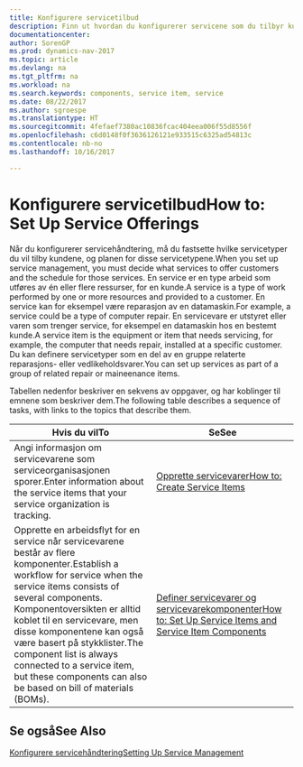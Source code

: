 ```yaml
---
title: Konfigurere servicetilbud
description: Finn ut hvordan du konfigurerer servicene som du tilbyr kundene.
documentationcenter: 
author: SorenGP
ms.prod: dynamics-nav-2017
ms.topic: article
ms.devlang: na
ms.tgt_pltfrm: na
ms.workload: na
ms.search.keywords: components, service item, service
ms.date: 08/22/2017
ms.author: sgroespe
ms.translationtype: HT
ms.sourcegitcommit: 4fefaef7380ac10836fcac404eea006f55d8556f
ms.openlocfilehash: c6d0148f0f3636126121e933515c6325ad54813c
ms.contentlocale: nb-no
ms.lasthandoff: 10/16/2017

---
```


# <a name="how-to-set-up-service-offerings"></a><span data-ttu-id="b7443-103">Konfigurere servicetilbud</span><span class="sxs-lookup"><span data-stu-id="b7443-103">How to: Set Up Service Offerings</span></span>
<span data-ttu-id="b7443-104">Når du konfigurerer servicehåndtering, må du fastsette hvilke servicetyper du vil tilby kundene, og planen for disse servicetypene.</span><span class="sxs-lookup"><span data-stu-id="b7443-104">When you set up service management, you must decide what services to offer customers and the schedule for those services.</span></span> <span data-ttu-id="b7443-105">En service er en type arbeid som utføres av én eller flere ressurser, for en kunde.</span><span class="sxs-lookup"><span data-stu-id="b7443-105">A service is a type of work performed by one or more resources and provided to a customer.</span></span> <span data-ttu-id="b7443-106">En service kan for eksempel være reparasjon av en datamaskin.</span><span class="sxs-lookup"><span data-stu-id="b7443-106">For example, a service could be a type of computer repair.</span></span> <span data-ttu-id="b7443-107">En servicevare er utstyret eller varen som trenger service, for eksempel en datamaskin hos en bestemt kunde.</span><span class="sxs-lookup"><span data-stu-id="b7443-107">A service item is the equipment or item that needs servicing, for example, the computer that needs repair, installed at a specific customer.</span></span> <span data-ttu-id="b7443-108">Du kan definere servicetyper som en del av en gruppe relaterte reparasjons- eller vedlikeholdsvarer.</span><span class="sxs-lookup"><span data-stu-id="b7443-108">You can set up services as part of a group of related repair or maineenance items.</span></span>  
  
<span data-ttu-id="b7443-109">Tabellen nedenfor beskriver en sekvens av oppgaver, og har koblinger til emnene som beskriver dem.</span><span class="sxs-lookup"><span data-stu-id="b7443-109">The following table describes a sequence of tasks, with links to the topics that describe them.</span></span>  
  
|<span data-ttu-id="b7443-110">**Hvis du vil**</span><span class="sxs-lookup"><span data-stu-id="b7443-110">**To**</span></span>|<span data-ttu-id="b7443-111">**Se**</span><span class="sxs-lookup"><span data-stu-id="b7443-111">**See**</span></span>|  
|------------|-------------|  
|<span data-ttu-id="b7443-112">Angi informasjon om servicevarene som serviceorganisasjonen sporer.</span><span class="sxs-lookup"><span data-stu-id="b7443-112">Enter information about the service items that your service organization is tracking.</span></span>|[<span data-ttu-id="b7443-113">Opprette servicevarer</span><span class="sxs-lookup"><span data-stu-id="b7443-113">How to: Create Service Items</span></span>](service-how-to-create-service-items.md)|  
|<span data-ttu-id="b7443-114">Opprette en arbeidsflyt for en service når servicevarene består av flere komponenter.</span><span class="sxs-lookup"><span data-stu-id="b7443-114">Establish a workflow for service when the service items consists of several components.</span></span> <span data-ttu-id="b7443-115">Komponentoversikten er alltid koblet til en servicevare, men disse komponentene kan også være basert på stykklister.</span><span class="sxs-lookup"><span data-stu-id="b7443-115">The component list is always connected to a service item, but these components can also be based on bill of materials (BOMs).</span></span>|[<span data-ttu-id="b7443-116">Definer servicevarer og servicevarekomponenter</span><span class="sxs-lookup"><span data-stu-id="b7443-116">How to: Set Up Service Items and Service Item Components</span></span>](service-how-setup-service-items.md)|  
  
## <a name="see-also"></a><span data-ttu-id="b7443-117">Se også</span><span class="sxs-lookup"><span data-stu-id="b7443-117">See Also</span></span>  
[<span data-ttu-id="b7443-118">Konfigurere servicehåndtering</span><span class="sxs-lookup"><span data-stu-id="b7443-118">Setting Up Service Management</span></span>](service-setup-service.md)   
